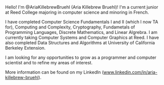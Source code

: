 Hello! I'm @AriaKillebrewBruehl (Aria Killebrew Bruehl)! I'm a current junior at Reed College majoring in computer science and minoring in French. 

I have completed Computer Science Fundamentals I and II (which I now TA for), Computing and Complexity, Cryptography, Fundametals of Programming Languages, Discrete Mathematics, and Linear Algrebra. I am currently taking Computer Systems and Computer Graphics at Reed. I have also completed Data Structures and Algorithms at University of California Berkeley Extension. 

I am looking for any opportunities to grow as a programmer and computer scientist and to refine my areas of interest. 

More information can be found on my LinkedIn (www.linkedin.com/in/aria-killebrew-bruehl). 



